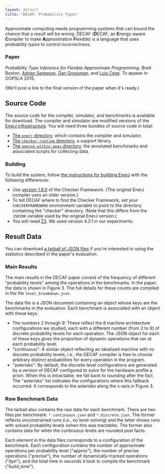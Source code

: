 ```yaml
---
layout: default
title: "DECAF: Probability Types"
---
```

Approximate computing needs programming systems that can bound the chance that a result will be wrong. DECAF (**D**ECAF, an **E**nergy-aware **C**ompiler to make **A**pproximation **F**lexible) is a language that uses *probability types* to control incorrectness.

### Paper

*Probability Type Inference for Flexible Approximate Programming.*
Brett Boston, [Adrian Sampson][adrian], [Dan Grossman][dan], and [Luis Ceze][luis].
To appear in OOPSLA 2015.

(We'll post a link to the final version of the paper when it's ready.)

[adrian]: http://homes.cs.washington.edu/~asampson/
[dan]: http://homes.cs.washington.edu/~djg/
[luis]: http://homes.cs.washington.edu/~luisceze/

## Source Code

The source code for the compiler, simulator, and benchmarks is available for download. The compiler and simulator are modified versions of the [EnerJ infrastructure][enerj-source]. You will need three bundles of source code in total:

* [The `enerj` directory][tarball-enerj], which contains the compiler and simulator.
* [The `checker-runtime` directory][tarball-cfrt], a support library.
* [The `approx-within-apps` directory][tarball-apps], the annotated benchmarks and associated scripts for collecting data.

[enerj-source]: /research/approximation/enerj.html#source-release
[tarball-enerj]: enerj-6e1c1193e10a.tar.gz
[tarball-cfrt]: checker-runtime-a8a1e794bb86.tar.gz
[tarball-apps]: approx-within-apps-f55f9c0.tar.gz

### Building

To build the system, follow [the instructions for building EnerJ][enerj-readme] with the following differences:

* Use [version 1.8.0][cf18] of the Checker Framework. (The original EnerJ compiler uses an older version.)
* To tell DECAF where to find the Checker Framework, set your `CHECKERFRAMEWORK` environment variable to point to the directory containing the "checker" directory. (Note that this differs from the `JSR308` variable used by the original EnerJ version.)
* You will need [Z3][]. We used version 4.3.1 in our experiments.

[enerj-readme]: https://bitbucket.org/adrian/enerj
[z3]: https://github.com/Z3Prover/z3
[cf18]: http://types.cs.washington.edu/checker-framework/releases/1.8.0/checker-framework.zip

## Result Data

You can download [a tarball of JSON files][tarball-data] if you're interested in using the statistics described in the paper's evaluation.

[tarball-data]: decaf-data-1.tar.gz

### Main Results

The main results in the DECAF paper consist of the frequency of different "probability levels" among the operations in the benchmarks. In the paper, the data is shown in Figure 3. The full details for these counts are compiled in the file `level_breakdown.json`.

The data file is a JSON document containing an object whose keys are the benchmarks in the evaluation. Each benchmark is associated with an object with these keys:

* The numbers 2 through 9: These reflect the 8 machine architecture configurations we studied, each with a different number (from 2 to 9) of discrete probability levels for each operation. The JSON object for each of these keys gives the proportion of dynamic operations that ran at each probability level.
* "continuous": A similar object reflecting an idealized machine with *no* discrete probability levels, i.e., the DECAF compiler is free to choose arbitrary distinct probabilities for every operation in the program.
* "asterisks": By default, the discrete-level configurations are generated by a version of DECAF configured to *solve* for the hardware profile a priori. When this is intractable, we fall back to *rounding* after the fact. The "asterisks" list indicates the configurations where this fallback occurred. It corresponds to the asterisks along the x-axis in Figure 3.

### Raw Benchmark Data

The tarball also contains the raw data for each benchmark. There are two files per benchmark: `*.continuous.json` and `*.discrete.json`. The former reflects unconstrained runs (i.e., no level-solving) and the latter shows runs with solved probability levels (when this was tractable). The former also contains data for when the continuous levels are rounded post facto.

Each element in the data files corresponds to a configuration of the benchmark. Each configuration contains the number of approximate operations per probability level ("approx"), the number of precise operations ("precise"), the number of dynamically-tracked operations ("dyn"), and the total time in seconds it took to compile the benchmark ("build\_time").
